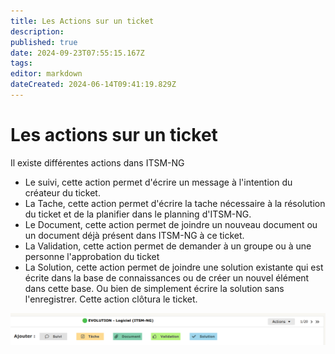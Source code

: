 ```yaml
---
title: Les Actions sur un ticket
description: 
published: true
date: 2024-09-23T07:55:15.167Z
tags: 
editor: markdown
dateCreated: 2024-06-14T09:41:19.829Z
---
```


# Les actions sur un ticket
Il existe différentes actions dans ITSM-NG
- Le suivi, cette action permet d'écrire un message à l'intention du créateur du ticket.
- La Tache, cette action permet d'écrire la tache nécessaire à la résolution du ticket et de la planifier dans le planning d'ITSM-NG.
- Le Document, cette action permet de joindre un nouveau document ou un document déjà présent dans ITSM-NG à ce ticket.
- La Validation, cette action permet de demander à un groupe ou à une personne l'approbation du ticket
- La Solution, cette action permet de joindre une solution existante qui est écrite dans la base de connaissances ou de créer un nouvel élément dans cette base. Ou bien de simplement écrire la solution sans l'enregistrer. Cette action clôtura le ticket.

![action_ticket.png](/files/img/fonctionnel/creation-ticket/action_ticket.png)